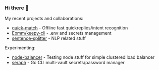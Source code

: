### Hi there 👋

<!--
**alainrk/alainrk** is a ✨ _special_ ✨ repository because its `README.md` (this file) appears on your GitHub profile.

Here are some ideas to get you started:

- 🔭 I’m currently working on ...
- 🌱 I’m currently learning ...
- 👯 I’m looking to collaborate on ...
- 🤔 I’m looking for help with ...
- 💬 Ask me about ...
- 📫 How to reach me: ...
- 😄 Pronouns: ...
- ⚡ Fun fact: ...

Github language stats:
<img align="center" src="https://github-readme-stats.anuraghazra1.vercel.app/api/top-langs/?username=alainrk&layout=compact&theme=material-palenight" />
-->

My recent projects and collaborations:

- [quick-match](https://github.com/alainrk/quick-match) - Offline fast quickreplies/intent recognition
- [Eomm/keepy-cli](https://github.com/Eomm/keepy-cli) - .env and secrets management
- [sentence-splitter](https://github.com/alainrk/sentence-splitter) - NLP related stuff

Experimenting:
- [node-balancer](https://github.com/alainrk/node-balancer) - Testing node stuff for simple clustered load balancer
- [seraph](https://github.com/alainrk/seraph) - Go CLI multi-vault secrets/password manager
